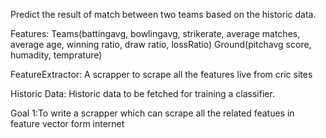 Predict the result of match between two teams based on the historic data.

Features: Teams(battingavg, bowlingavg, strikerate, average matches, average age, winning ratio, draw ratio, lossRatio) 
          Ground(pitchavg score, humadity, temprature)
          
FeatureExtractor: A scrapper to scrape all the features live from cric sites

Historic Data: Historic data to be fetched for training a classifier.

Goal 1:To write a scrapper which can scrape all the related featues in feature vector form internet 
